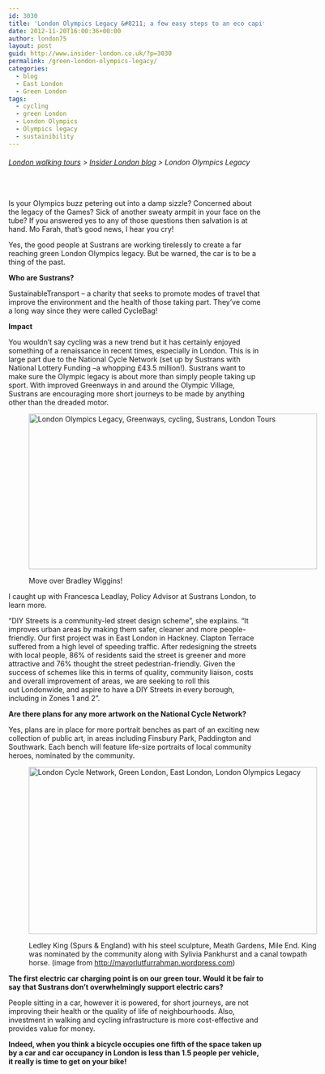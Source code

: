 ```yaml
---
id: 3030
title: 'London Olympics Legacy &#8211; a few easy steps to an eco capital'
date: 2012-11-20T16:00:36+00:00
author: london75
layout: post
guid: http://www.insider-london.co.uk/?p=3030
permalink: /green-london-olympics-legacy/
categories:
  - blog
  - East London
  - Green London
tags:
  - cycling
  - green London
  - London Olympics
  - Olympics legacy
  - sustainibility
---
```

###### [London walking tours](http://http://www.insider-london.co.uk/ "London walking tours") > [Insider London blog](http://http://www.insider-london.co.uk/blog/ "Insider London blog") > London Olympics Legacy

&nbsp;

Is your Olympics buzz petering out into a damp sizzle? Concerned about the legacy of the Games? Sick of another sweaty armpit in your face on the tube? If you answered yes to any of those questions then salvation is at hand. Mo Farah, that’s good news, I hear you cry!

Yes, the good people at Sustrans are working tirelessly to create a far reaching green London Olympics legacy. But be warned, the car is to be a thing of the past.

**Who are Sustrans?**

SustainableTransport &#8211; a charity that seeks to promote modes of travel that improve the environment and the health of those taking part. They’ve come a long way since they were called CycleBag!

**Impact**

You wouldn’t say cycling was a new trend but it has certainly enjoyed something of a renaissance in recent times, especially in London. This is in large part due to the National Cycle Network (set up by Sustrans with National Lottery Funding –a whopping £43.5 million!). Sustrans want to make sure the Olympic legacy is about more than simply people taking up sport. With improved Greenways in and around the Olympic Village, Sustrans are encouraging more short journeys to be made by anything other than the dreaded motor.<figure id="attachment_3040" style="width: 569px" class="wp-caption alignnone">

[<img class="size-full wp-image-3040   " src="http://www.insider-london.co.uk/wp-content/uploads/2012/11/greenways.jpg" alt="London Olympics Legacy, Greenways, cycling, Sustrans, London Tours" width="569" height="307" />](http://www.insider-london.co.uk/wp-content/uploads/2012/11/greenways.jpg)<figcaption class="wp-caption-text">Move over Bradley Wiggins!</figcaption></figure> 

I caught up with Francesca Leadlay, Policy Advisor at Sustrans London, to learn more.

“DIY Streets is a community-led street design scheme”, she explains. “It improves urban areas by making them safer, cleaner and more people-friendly. Our first project was in East London in Hackney. Clapton Terrace suffered from a high level of speeding traffic. After redesigning the streets with local people, 86% of residents said the street is greener and more attractive and 76% thought the street pedestrian-friendly. Given the success of schemes like this in terms of quality, community liaison, costs and overall improvement of areas, we are seeking to roll this out Londonwide, and aspire to have a DIY Streets in every borough, including in Zones 1 and 2”.

**Are there plans for any more artwork on the National Cycle Network?**

Yes, plans are in place for more portrait benches as part of an exciting new collection of public art, in areas including Finsbury Park, Paddington and Southwark. Each bench will feature life-size portraits of local community heroes, nominated by the community.<figure id="attachment_3050" style="width: 569px" class="wp-caption alignnone">

[<img class="size-full wp-image-3050  " src="http://www.insider-london.co.uk/wp-content/uploads/2012/11/ledley-king2.jpg" alt="London Cycle Network, Green London, East London, London Olympics Legacy" width="569" height="330" />](http://www.insider-london.co.uk/wp-content/uploads/2012/11/ledley-king2.jpg)<figcaption class="wp-caption-text">Ledley King (Spurs & England) with his steel sculpture, Meath Gardens, Mile End. King was nominated by the community along with Sylivia Pankhurst and a canal towpath horse. (image from http://mayorlutfurrahman.wordpress.com)</figcaption></figure> 

**The first electric car charging point is on our green tour. Would it be fair to say that Sustrans don’t overwhelmingly support electric cars?**

People sitting in a car, however it is powered, for short journeys, are not improving their health or the quality of life of neighbourhoods. Also, investment in walking and cycling infrastructure is more cost-effective and provides value for money.

**Indeed, when you think a bicycle occupies one fifth of the space taken up by a car and car occupancy in London is less than 1.5 people per vehicle, it really is time to get on your bike!**

&nbsp;